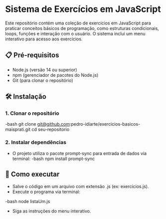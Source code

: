 # Sistema de Exercícios em JavaScript

Este repositório contém uma coleção de exercícios em JavaScript para praticar conceitos básicos de programação, como estruturas condicionais, loops, funções e interação com o usuário. O sistema inclui um menu interativo para acesso aos exercícios.

## 📋 Pré-requisitos

- Node.js (versão 14 ou superior)
- npm (gerenciador de pacotes do Node.js)
- Git (para clonar o repositório)

## 🛠️ Instalação

### 1. Clonar o repositório
-bash
git clone git@github.com:pedro-idiarte/exercicios-basicos-maisprati.git
cd seu-repositorio

### 2. Instalar dependências
- O projeto utiliza o pacote prompt-sync para entrada de dados via terminal:
-bash
npm install prompt-sync

## 🚀 Como executar

- Salve o código em um arquivo com extensão .js (ex: exercicios.js).
- Execute o programa via terminal:

-bash
node listaUm.js

- Siga as instruções do menu interativo.

